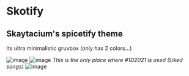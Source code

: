 # Skotify
## Skaytacium's spicetify theme

Its ultra minimalistic gruvbox (only has 2 colors...)

![image](https://user-images.githubusercontent.com/58383260/154318698-cede58a4-1545-4f00-856f-3f66d022c7cb.png)
![image](https://user-images.githubusercontent.com/58383260/154318774-3158f981-80b1-46a6-9ee7-96c81d2d105a.png)
*This is the only place where #1D2021 is used (Liked songs)*
![image](https://user-images.githubusercontent.com/58383260/154318845-1ba79112-9f33-4730-9c6c-be597d1bcc6e.png)
